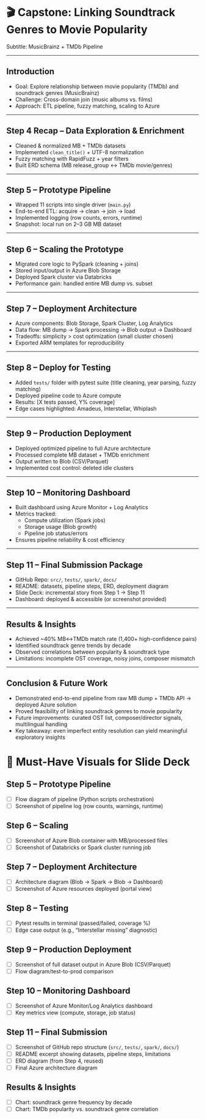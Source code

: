 # 🎬 Capstone: Linking Soundtrack Genres to Movie Popularity
Subtitle: MusicBrainz + TMDb Pipeline

---

## Introduction
- Goal: Explore relationship between movie popularity (TMDb) and soundtrack genres (MusicBrainz)  
- Challenge: Cross-domain join (music albums vs. films)  
- Approach: ETL pipeline, fuzzy matching, scaling to Azure  

---

## Step 4 Recap – Data Exploration & Enrichment
- Cleaned & normalized MB + TMDb datasets  
- Implemented `clean_title()` + UTF-8 normalization  
- Fuzzy matching with RapidFuzz + year filters  
- Built ERD schema (MB release_group ↔ TMDb movie/genres)  

---

## Step 5 – Prototype Pipeline
- Wrapped 11 scripts into single driver (`main.py`)  
- End-to-end ETL: acquire → clean → join → load  
- Implemented logging (row counts, errors, runtime)  
- Snapshot: local run on 2–3 GB MB dataset  

---

## Step 6 – Scaling the Prototype
- Migrated core logic to PySpark (cleaning + joins)  
- Stored input/output in Azure Blob Storage  
- Deployed Spark cluster via Databricks  
- Performance gain: handled entire MB dump vs. subset  

---

## Step 7 – Deployment Architecture
- Azure components: Blob Storage, Spark Cluster, Log Analytics  
- Data flow: MB dump → Spark processing → Blob output → Dashboard  
- Tradeoffs: simplicity > cost optimization (small cluster chosen)  
- Exported ARM templates for reproducibility  

---

## Step 8 – Deploy for Testing
- Added `tests/` folder with pytest suite (title cleaning, year parsing, fuzzy matching)  
- Deployed pipeline code to Azure compute  
- Results: [X tests passed, Y% coverage]  
- Edge cases highlighted: Amadeus, Interstellar, Whiplash  

---

## Step 9 – Production Deployment
- Deployed optimized pipeline to full Azure architecture  
- Processed complete MB dataset + TMDb enrichment  
- Output written to Blob (CSV/Parquet)  
- Implemented cost control: deleted idle clusters  

---

## Step 10 – Monitoring Dashboard
- Built dashboard using Azure Monitor + Log Analytics  
- Metrics tracked:  
  - Compute utilization (Spark jobs)  
  - Storage usage (Blob growth)  
  - Pipeline job status/errors  
- Ensures pipeline reliability & cost efficiency  

---

## Step 11 – Final Submission Package
- GitHub Repo: `src/`, `tests/`, `spark/`, `docs/`  
- README: datasets, pipeline steps, ERD, deployment diagram  
- Slide Deck: incremental story from Step 1 → Step 11  
- Dashboard: deployed & accessible (or screenshot provided)  

---

## Results & Insights
- Achieved ~40% MB↔TMDb match rate (1,400+ high-confidence pairs)  
- Identified soundtrack genre trends by decade  
- Observed correlations between popularity & soundtrack type  
- Limitations: incomplete OST coverage, noisy joins, composer mismatch  

---

## Conclusion & Future Work
- Demonstrated end-to-end pipeline from raw MB dump + TMDb API → deployed Azure solution  
- Proved feasibility of linking soundtrack genres to movie popularity  
- Future improvements: curated OST list, composer/director signals, multilingual handling  
- Key takeaway: even imperfect entity resolution can yield meaningful exploratory insights  



# 📸 Must-Have Visuals for Slide Deck

## Step 5 – Prototype Pipeline
- [ ] Flow diagram of pipeline (Python scripts orchestration)  
- [ ] Screenshot of pipeline log (row counts, warnings, runtime)  

## Step 6 – Scaling
- [ ] Screenshot of Azure Blob container with MB/processed files  
- [ ] Screenshot of Databricks or Spark cluster running job  

## Step 7 – Deployment Architecture
- [ ] Architecture diagram (Blob → Spark → Blob → Dashboard)  
- [ ] Screenshot of Azure resources deployed (portal view)  

## Step 8 – Testing
- [ ] Pytest results in terminal (passed/failed, coverage %)  
- [ ] Edge case output (e.g., “Interstellar missing” diagnostic)  

## Step 9 – Production Deployment
- [ ] Screenshot of full dataset output in Azure Blob (CSV/Parquet)  
- [ ] Flow diagram/test-to-prod comparison  

## Step 10 – Monitoring Dashboard
- [ ] Screenshot of Azure Monitor/Log Analytics dashboard  
- [ ] Key metrics view (compute, storage, job status)  

## Step 11 – Final Submission
- [ ] Screenshot of GitHub repo structure (`src/`, `tests/`, `spark/`, `docs/`)  
- [ ] README excerpt showing datasets, pipeline steps, limitations  
- [ ] ERD diagram (from Step 4, reused)  
- [ ] Final Azure architecture diagram  

## Results & Insights
- [ ] Chart: soundtrack genre frequency by decade  
- [ ] Chart: TMDb popularity vs. soundtrack genre correlation  